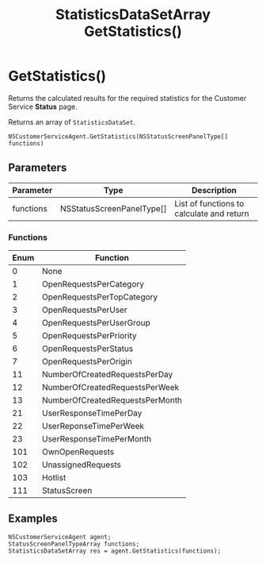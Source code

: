﻿---
uid: crmscript_class_nscustomerserviceagent_getstatistics
title: StatisticsDataSetArray GetStatistics()
description: CRMScript method in the NSCustomerServiceAgent class that returns the calculated results for the required statistics for the Service Status page
intellisense: NSCustomerServiceAgent.GetStatistics
keywords: NSCustomerServiceAgent, GetStatistics, GetStatistics(NSStatusScreenPanelType[])
so.topic: reference
---

# GetStatistics()

Returns the calculated results for the required statistics for the Customer Service **Status** page.

Returns an array of `StatisticsDataSet`.

`NSCustomerServiceAgent.GetStatistics(NSStatusScreenPanelType[] functions)`

## Parameters

| Parameter | Type | Description |
|---|---|---|
| functions | NSStatusScreenPanelType[] | List of functions to calculate and return |

### Functions

| Enum | Function |
|---|---|
| 0 | None |
| 1 | OpenRequestsPerCategory |
| 2 | OpenRequestsPerTopCategory |
| 3 | OpenRequestsPerUser |
| 4 | OpenRequestsPerUserGroup |
| 5 | OpenRequestsPerPriority |
| 6 | OpenRequestsPerStatus |
| 7 | OpenRequestsPerOrigin |
| 11 | NumberOfCreatedRequestsPerDay |
| 12 | NumberOfCreatedRequestsPerWeek |
| 13 | NumberOfCreatedRequestsPerMonth |
| 21 | UserResponseTimePerDay |
| 22 | UserReponseTimePerWeek |
| 23 | UserResponseTimePerMonth |
| 101 | OwnOpenRequests |
| 102 | UnassignedRequests |
| 103 | Hotlist |
| 111 | StatusScreen |

## Examples

```crmscript
NSCustomerServiceAgent agent;
StatusScreenPanelTypeArray functions;
StatisticsDataSetArray res = agent.GetStatistics(functions);
```
